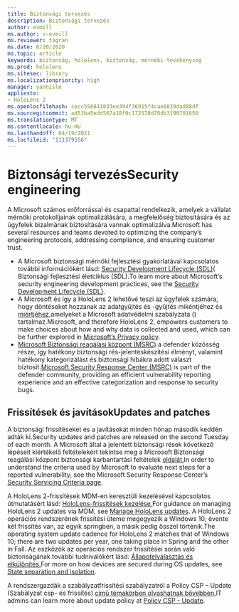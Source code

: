 ```yaml
---
title: Biztonsági tervezés
description: Biztonsági tervezés
author: evmill
ms.author: v-evmill
ms.reviewer: tagran
ms.date: 6/30/2020
ms.topic: article
keywords: biztonság, hololens, biztonság, mérnöki tevékenység
ms.prod: hololens
ms.sitesec: library
ms.localizationpriority: high
manager: yannisle
appliesto:
- HoloLens 2
ms.openlocfilehash: cecc556841033ee394f36915f4cae8839dad08df
ms.sourcegitcommit: ad53ba5edd567a18f0c172578d78db3190701650
ms.translationtype: MT
ms.contentlocale: hu-HU
ms.lasthandoff: 04/19/2021
ms.locfileid: "111379556"
---
```

# <a name="security-engineering"></a><span data-ttu-id="ce2f3-104">Biztonsági tervezés</span><span class="sxs-lookup"><span data-stu-id="ce2f3-104">Security engineering</span></span>

<span data-ttu-id="ce2f3-105">A Microsoft számos erőforrással és csapattal rendelkezik, amelyek a vállalat mérnöki protokolljainak optimalizálására, a megfelelőség biztosítására és az ügyfelek bizalmának biztosítására vannak optimalizálva.</span><span class="sxs-lookup"><span data-stu-id="ce2f3-105">Microsoft has several resources and teams devoted to optimizing the company’s engineering protocols, addressing compliance, and ensuring customer trust.</span></span> 

  * <span data-ttu-id="ce2f3-106">A Microsoft biztonsági mérnöki fejlesztési gyakorlatával kapcsolatos további információkért lásd: [Security Development Lifecycle (SDL)](https://www.microsoft.com/securityengineering/sdl)( Biztonsági fejlesztési életciklus (SDL).</span><span class="sxs-lookup"><span data-stu-id="ce2f3-106">To learn more about Microsoft’s security engineering development practices, see the [Security Development Lifecycle (SDL)](https://www.microsoft.com/securityengineering/sdl).</span></span>
  * <span data-ttu-id="ce2f3-107">A Microsoft és így a HoloLens 2 lehetővé teszi az ügyfelek számára, hogy döntéseket hozzanak az adatgyűjtés és -gyűjtés mikéntjéhez és [miértjéhez,](https://privacy.microsoft.com/)amelyeket a Microsoft adatvédelmi szabályzata () tartalmaz.</span><span class="sxs-lookup"><span data-stu-id="ce2f3-107">Microsoft, and therefore HoloLens 2, empowers customers to make choices about how and why data is collected and used, which can be further explored in [Microsoft’s Privacy policy](https://privacy.microsoft.com/).</span></span> 
  * <span data-ttu-id="ce2f3-108">[Microsoft Biztonsági reagálási központ (MSRC)](https://www.microsoft.com/msrc) a defender közösség része, így hatékony biztonsági rés-jelentéskészítési élményt, valamint hatékony kategorizálást és biztonsági hibákra adott választ biztosít.</span><span class="sxs-lookup"><span data-stu-id="ce2f3-108">[Microsoft Security Response Center (MSRC)](https://www.microsoft.com/msrc) is part of the defender community, providing an efficient vulnerability reporting experience and an effective categorization and response to security bugs.</span></span> 

## <a name="updates-and-patches"></a><span data-ttu-id="ce2f3-109">Frissítések és javítások</span><span class="sxs-lookup"><span data-stu-id="ce2f3-109">Updates and patches</span></span>

<span data-ttu-id="ce2f3-110">A biztonsági frissítéseket és a javításokat minden hónap második keddén adták ki.</span><span class="sxs-lookup"><span data-stu-id="ce2f3-110">Security updates and patches are released on the second Tuesday of each month.</span></span> <span data-ttu-id="ce2f3-111">A Microsoft által a jelentett biztonsági rések következő lépéseit kiértékelő feltételekért tekintse meg a Microsoft Biztonsági reagálási központ biztonsági karbantartási feltételek [oldalát.](https://www.microsoft.com/msrc/windows-security-servicing-criteria)</span><span class="sxs-lookup"><span data-stu-id="ce2f3-111">In order to understand the criteria used by Microsoft to evaluate next steps for a reported vulnerability, see the Microsoft Security Response Center’s [Security Servicing Criteria page](https://www.microsoft.com/msrc/windows-security-servicing-criteria).</span></span> 

<span data-ttu-id="ce2f3-112">A HoloLens 2-frissítések MDM-en keresztüli kezelésével kapcsolatos útmutatásért lásd: [HoloLens-frissítések kezelése.](https://docs.microsoft.com/hololens/hololens-updates)</span><span class="sxs-lookup"><span data-stu-id="ce2f3-112">For guidance on managing HoloLens 2 updates via MDM, see [Manage HoloLens updates](https://docs.microsoft.com/hololens/hololens-updates).</span></span> <span data-ttu-id="ce2f3-113">A HoloLens 2 operációs rendszerének frissítési üteme megegyezik a Windows 10; évente két frissítés van, az egyik springben, a másik pedig ősszel történik.</span><span class="sxs-lookup"><span data-stu-id="ce2f3-113">The operating system update cadence for HoloLens 2 matches that of Windows 10; there are two updates per year, one taking place in Spring and the other in Fall.</span></span> <span data-ttu-id="ce2f3-114">Az eszközök az operációs rendszer frissítései során való biztonságának további tudnivalókért lásd: [Állapotelválasztás és elkülönítés.](security-state-separation-isolation.md)</span><span class="sxs-lookup"><span data-stu-id="ce2f3-114">For more on how devices are secured during OS updates, see [State separation and isolation](security-state-separation-isolation.md).</span></span> 

<span data-ttu-id="ce2f3-115">A rendszergazdák a szabályzatfrissítési szabályzatról a Policy CSP – Update (Szabályzat csp- és frissítés) [című témakörben olvashatnak bővebben.](https://docs.microsoft.com/windows/client-management/mdm/policy-csp-update)</span><span class="sxs-lookup"><span data-stu-id="ce2f3-115">IT admins can learn more about update policy at [Policy CSP - Update](https://docs.microsoft.com/windows/client-management/mdm/policy-csp-update).</span></span> 
